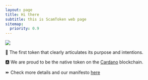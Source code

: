 ```yaml
---
layout: page
title: Hi there
subtitle: this is ScamToken web page
sitemap:
  priority: 0.9
---
```


<img src="{{ '/assets/img/scam_icon.png' | prepend: site.baseurl }}" id="about-img">

<div id="describe-text">
  <p>🥇  The first token that clearly articulates its purpose and intentions.</p>
  <p>🅰️  We are proud to be the native token on the <a href="https://cardano.org/" target="_blank">Cardano</a> blockchain.</p>
  <p>⏩  Check more details and our manifesto <a href="{{ '/about' | prepend: site.baseurl }}"> here</a></p>
</div>
